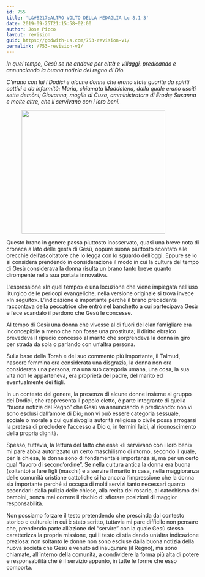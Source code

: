 ```yaml
---
id: 755
title: 'L&#8217;ALTRO VOLTO DELLA MEDAGLIA Lc 8,1-3'
date: 2019-09-25T21:15:58+02:00
author: Jose Picco
layout: revision
guid: https://godwith-us.com/753-revision-v1/
permalink: /753-revision-v1/
---
```

 

_In quel tempo, Gesù se ne andava per città e villaggi, predicando e annunciando la buona notizia del regno di Dio._ 

_C&#8217;erano con lui i Dodici e alcune donne che erano state guarite da spiriti cattivi e da infermità: Maria, chiamata Maddalena, dalla quale erano usciti sette demòni; Giovanna, moglie di Cuza, amministratore di Erode; Susanna e molte altre, che li servivano con i loro beni._

<div class="wp-block-image">
  <figure class="aligncenter is-resized"><img src="https://godwith-us.com/wp-content/uploads/2019/09/Picasso.png" alt="" class="wp-image-754" width="375" height="323" /></figure>
</div>

Questo brano in genere passa piuttosto inosservato, quasi una breve nota di cronaca a lato delle gesta di Gesù, oppure suona piuttosto scontato alle orecchie dell&#8217;ascoltatore che lo legga con lo sguardo dell&#8217;oggi. Eppure se lo si considera prendendo in considerazione il modo in cui la cultura del tempo di Gesù considerava la donna risulta un brano tanto breve quanto dirompente nella sua portata innovativa.

L&#8217;espressione «In quel tempo» è una locuzione che viene impiegata nell&#8217;uso liturgico delle pericopi evangeliche, nella versione originale si trova invece «In seguito». L&#8217;indicazione è importante perché il brano precedente raccontava della peccatrice che entrò nel banchetto a cui partecipava Gesù e fece scandalo il perdono che Gesù le concesse. 

Al tempo di Gesù una donna che vivesse al di fuori del clan famigliare era inconcepibile a meno che non fosse una prostituta; il diritto ebraico prevedeva il ripudio concesso al marito che sorprendeva la donna in giro per strada da sola o parlando con un’altra persona. 

Sulla base della Torah e del suo commento più importante, il Talmud, nascere femmina era considerata una disgrazia, la donna non era considerata una persona, ma una sub categoria umana, una cosa, la sua vita non le apparteneva, era proprietà del padre, del marito ed eventualmente dei figli.

In un contesto del genere, la presenza di alcune donne insieme al gruppo dei Dodici, che rappresenta il popolo eletto, è parte integrante di quella “buona notizia del Regno” che Gesù va annunciando e predicando: non vi sono esclusi dall&#8217;amore di Dio; non vi può essere categoria sessuale, sociale o morale a cui qualsivoglia autorità religiosa o civile possa arrogarsi la pretesa di precludere l&#8217;accesso a Dio o, in termini laici, al riconoscimento della propria dignità.

Spesso, tuttavia, la lettura del fatto che esse «li servivano con i loro beni» mi pare abbia autorizzato un certo maschilismo di ritorno, secondo il quale, per la chiesa, le donne sono di fondamentale importanza sì, ma per un certo qual “lavoro di second’ordine”. Se nella cultura antica la donna era buona (soltanto) a fare figli (maschi) e a servire il marito in casa, nella maggioranza delle comunità cristiane cattoliche si ha ancora l’impressione che la donna sia importante perché si occupa di molti servizi tanto necessari quanto secondari: dalla pulizia delle chiese, alla recita del rosario, al catechismo dei bambini, senza mai correre il rischio di sfiorare posizioni di maggior responsabilità. 

Non possiamo forzare il testo pretendendo che prescinda dal contesto storico e culturale in cui è stato scritto, tuttavia mi pare difficile non pensare che, prendendo parte all’azione del “servire” con la quale Gesù stesso caratterizza la propria missione, qui il testo ci stia dando un’altra indicazione preziosa: non soltanto le donne non sono escluse dalla buona notizia della nuova società che Gesù è venuto ad inaugurare (il Regno), ma sono chiamate, all’interno della comunità, a condividere la forma più alta di potere e responsabilità che è il servizio appunto, in tutte le forme che esso comporta.